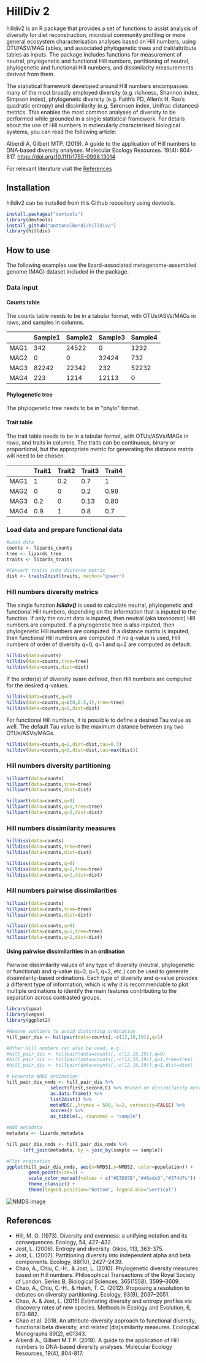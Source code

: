 # HillDiv 2

hilldiv2 is an R package that provides a set of functions to assist analysis of diversity for diet reconstruction, microbial community profiling or more general ecosystem characterisation analyses based on Hill numbers, using OTU/ASV/MAG tables, and associated phylogenetic trees and trait/attribute tables as inputs. The package includes functions for measurement of neutral, phylogenetic and functional Hill numbers, partitioning of neutral, phylogenetic and functional Hill numbers, and dissimilarity measurements derived from them.

The statistical framework developed around Hill numbers encompasses many of the most broadly employed diversity (e.g. richness, Shannon index, Simpson index), phylogenetic diversity (e.g. Faith’s PD, Allen’s H, Rao’s quadratic entropy) and dissimilarity (e.g. Sørensen index, Unifrac distances) metrics. This enables the most common analyses of diversity to be performed while grounded in a single statistical framework. For details about the use of Hill numbers in molecularly characterised biological systems, you can read the following article:

Alberdi A, Gilbert MTP. (2019). A guide to the application of Hill numbers to DNA‐based diversity analyses. Molecular Ecology Resources. 19(4): 804-817. https://doi.org/10.1111/1755-0998.13014

For relevant literature visit the [References](#References)

## Installation

hilldiv2 can be installed from this Github repository using devtools.

```r
install.packages("devtools")
library(devtools)
install_github("anttonalberdi/hilldiv2")
library(hilldiv)
```

## How to use

The following examples use the lizard-associated metagenome-assembled genome (MAG) dataset included in the package.

### Data input

#### Counts table

The counts table needs to be in a tabular format, with OTUs/ASVs/MAGs in rows, and samples in columns.

|      | Sample1 | Sample2 | Sample3 | Sample4 |
| ---  |---|---|---|---|
| MAG1 | 342   | 24522 | 0     | 1232  |
| MAG2 | 0     | 0     | 32424 | 732   |
| MAG3 | 82242 | 22342 |232    | 52232 |
| MAG4 |223    | 1214  |12113  | 0     |


#### Phylogenetic tree
The phylogenetic tree needs to be in "phylo" format.

#### Trait table

The trait table needs to be in a tabular format, with OTUs/ASVs/MAGs in rows, and traits in columns. The traits can be continuous, binary or proportional, but the appropriate metric for generating the distance matrix will need to be chosen.

|      | Trait1 | Trait2 | Trait3 | Trait4 |
| ---  |---|---|---|---|
| MAG1 | 1   | 0.2 | 0.7  | 1    |
| MAG2 | 0   | 0   | 0.2  | 0.98 |
| MAG3 | 0.2 | 0   | 0.13 | 0.80 |
| MAG4 | 0.9 | 1   | 0.8  | 0.7  |

### Load data and prepare functional data

```r
#Load data
counts <- lizards_counts
tree <- lizards_tree
traits <- lizards_traits

#Convert traits into distance matrix
dist <- traits2dist(traits, method="gower")
```

### Hill numbers diversity metrics

The single function ***hilldiv()*** is used to calculate neutral, phylogenetic and functional Hill numbers, depending on the information that is inputed to the function. If only the count data is inputed, then neutral (aka taxonomic) Hill numbers are computed. If a phylogenetic tree is also inputed, then phylogenetic Hill numbers are computed. If a distance matrix is imputed, then functional Hill numbers are computed. If no q-value is used, Hill numbers of order of diversity q=0, q=1 and q=2 are computed as default.

```r
hilldiv(data=counts)
hilldiv(data=counts,tree=tree)
hilldiv(data=counts,dist=dist)
```

If the order(s) of diversity is/are defined, then Hill numbers are computed for the desired q-values.

```r
hilldiv(data=counts,q=0)
hilldiv(data=counts,q=c(0,0.5,1),tree=tree)
hilldiv(data=counts,q=2,dist=dist)
```

For functional Hill numbers, it is possible to define a desired Tau value as well. The default Tau value is the maximum distance between any two OTUs/ASVs/MAGs.

```r
hilldiv(data=counts,q=2,dist=dist,tau=0.3)
hilldiv(data=counts,q=2,dist=dist,tau=max(dist))
```

### Hill numbers diversity partitioning

```r
hillpart(data=counts)
hillpart(data=counts,tree=tree)
hillpart(data=counts,dist=dist)

hillpart(data=counts,q=0)
hillpart(data=counts,q=1,tree=tree)
hillpart(data=counts,q=2,dist=dist)
```

### Hill numbers dissimilarity measures

```r
hilldiss(data=counts)
hilldiss(data=counts,tree=tree)
hilldiss(data=counts,dist=dist)

hilldiss(data=counts,q=0)
hilldiss(data=counts,q=1,tree=tree)
hilldiss(data=counts,q=2,dist=dist)
```

### Hill numbers pairwise dissimilarities

```r
hillpair(data=counts)
hillpair(data=counts,tree=tree)
hillpair(data=counts,dist=dist)

hillpair(data=counts,q=0)
hillpair(data=counts,q=1,tree=tree)
hillpair(data=counts,q=2,dist=dist)
```

#### Using pairwise dissimilarities in an ordination

Pairwise dissimilarity values of any type of diversity (neutral, phylogenetic or functional) and q-value (q=0, q=1, q=2, etc.) can be used to generate dissimilarity-based ordinations. Each type of diversity and q-value provides a different type of information, which is why it is recommendable to plot multiple ordinations to identify the main features contributing to the separation across contrasted groups.

```r
library(spaa)
library(vegan)
library(ggplot2)

#Remove outliers to avoid distorting ordination
hill_pair_dis <- hillpair(data=counts[,-c(12,16,19)],q=1)

#Other Hill numbers can also be used, e.g.:
#hill_pair_dis <- hillpair(data=counts[,-c(12,16,19)],q=0)
#hill_pair_dis <- hillpair(data=counts[,-c(12,16,19)],q=1,tree=tree)
#hill_pair_dis <- hillpair(data=counts[,-c(12,16,19)],q=1,dist=dist)

# Generate NMDS ordination
hill_pair_dis_nmds <- hill_pair_dis %>%
				select(first,second,C) %>% #based on dissimilarity metric C
				as.data.frame() %>%
				list2dist() %>%
				metaMDS(.,trymax = 500, k=2, verbosity=FALSE) %>%
				scores() %>%
				as_tibble(., rownames = "sample")

#Add metadata
metadata <- lizards_metadata

hill_pair_dis_nmds <- hill_pair_dis_nmds %>%
      left_join(metadata, by = join_by(sample == sample))

#Plot ordination
ggplot(hill_pair_dis_nmds, aes(x=NMDS1,y=NMDS2, color=population)) +
        geom_point(size=3) +
        scale_color_manual(values = c("#E3D97B","#46edc8","#374d7c")) +
        theme_classic() +
        theme(legend.position="bottom", legend.box="vertical")

```
 ![NMDS image](/images/nmds.png)

## References

- Hill, M. O. (1973). Diversity and evenness: a unifying notation and its consequences. Ecology, 54, 427-432.
- Jost, L. (2006). Entropy and diversity. Oikos, 113, 363-375.
- Jost, L. (2007). Partitioning diversity into independent alpha and beta components. Ecology, 88(10), 2427–2439.
- Chao, A., Chiu, C.-H., & Jost, L. (2010). Phylogenetic diversity measures based on Hill numbers. Philosophical Transactions of the Royal Society of London. Series B, Biological Sciences, 365(1558), 3599–3609.
- Chao, A., Chiu, C.-H., & Hsieh, T. C. (2012). Proposing a resolution to debates on diversity partitioning. Ecology, 93(9), 2037–2051.
- Chao, A. & Jost, L. (2015) Estimating diversity and entropy profiles via discovery rates of new species. Methods in Ecology and Evolution, 6, 873-882.
- Chao et al. 2018. An attribute-diversity approach to functional diversity, functional beta diversity, and related (dis)similarity measures. Ecological Monographs 89(2), e01343.
- Alberdi A., Gilbert M.T.P. (2019). A guide to the application of Hill numbers to DNA-based diversity analyses. Molecular Ecology Resources, 19(4), 804-817.
